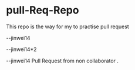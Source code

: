 # pull-Req-Repo
This repo is the way for my to practise pull request

--jinwei14

--jinwei14*2

--jinwei14 Pull Request from non collaborator
.
